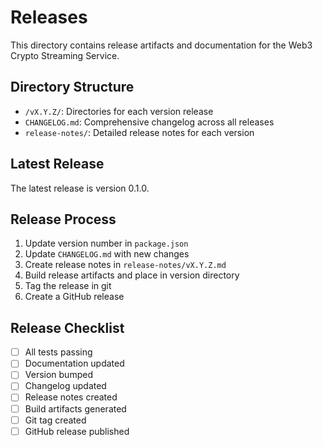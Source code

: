 # Releases

This directory contains release artifacts and documentation for the Web3 Crypto Streaming Service.

## Directory Structure

- `/vX.Y.Z/`: Directories for each version release
- `CHANGELOG.md`: Comprehensive changelog across all releases
- `release-notes/`: Detailed release notes for each version

## Latest Release

The latest release is version 0.1.0.

## Release Process

1. Update version number in `package.json`
2. Update `CHANGELOG.md` with new changes
3. Create release notes in `release-notes/vX.Y.Z.md`
4. Build release artifacts and place in version directory
5. Tag the release in git
6. Create a GitHub release

## Release Checklist

- [ ] All tests passing
- [ ] Documentation updated
- [ ] Version bumped
- [ ] Changelog updated
- [ ] Release notes created
- [ ] Build artifacts generated
- [ ] Git tag created
- [ ] GitHub release published
